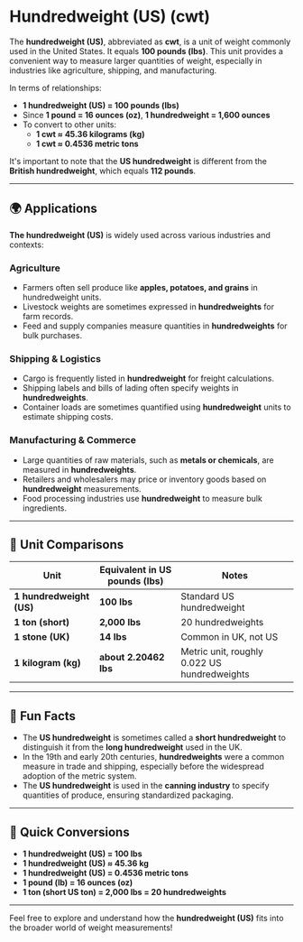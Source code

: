 # Hundredweight (US) (cwt)

The **hundredweight (US)**, abbreviated as **cwt**, is a unit of weight commonly used in the United States. It equals **100 pounds (lbs)**. This unit provides a convenient way to measure larger quantities of weight, especially in industries like agriculture, shipping, and manufacturing.

In terms of relationships:
- **1 hundredweight (US) = 100 pounds (lbs)**
- Since **1 pound = 16 ounces (oz)**, **1 hundredweight = 1,600 ounces**
- To convert to other units:
  - **1 cwt ≈ 45.36 kilograms (kg)**
  - **1 cwt ≈ 0.4536 metric tons**

It's important to note that the **US hundredweight** is different from the **British hundredweight**, which equals **112 pounds**.

---

## 🌍 Applications

**The hundredweight (US)** is widely used across various industries and contexts:

### Agriculture
- Farmers often sell produce like **apples, potatoes, and grains** in hundredweight units.
- Livestock weights are sometimes expressed in **hundredweights** for farm records.
- Feed and supply companies measure quantities in **hundredweights** for bulk purchases.

### Shipping & Logistics
- Cargo is frequently listed in **hundredweight** for freight calculations.
- Shipping labels and bills of lading often specify weights in **hundredweights**.
- Container loads are sometimes quantified using **hundredweight** units to estimate shipping costs.

### Manufacturing & Commerce
- Large quantities of raw materials, such as **metals or chemicals**, are measured in **hundredweights**.
- Retailers and wholesalers may price or inventory goods based on **hundredweight** measurements.
- Food processing industries use **hundredweight** to measure bulk ingredients.

---

## 📏 Unit Comparisons

| Unit                     | Equivalent in US pounds (lbs) | Notes                                           |
|--------------------------|------------------------------|------------------------------------------------|
| **1 hundredweight (US)** | **100 lbs**                  | Standard US hundredweight                     |
| **1 ton (short)**        | **2,000 lbs**                | 20 hundredweights                            |
| **1 stone (UK)**         | **14 lbs**                   | Common in UK, not US                         |
| **1 kilogram (kg)**      | **about 2.20462 lbs**        | Metric unit, roughly 0.022 US hundredweights|

---

## 🌟 Fun Facts

- The **US hundredweight** is sometimes called a **short hundredweight** to distinguish it from the **long hundredweight** used in the UK.
- In the 19th and early 20th centuries, **hundredweights** were a common measure in trade and shipping, especially before the widespread adoption of the metric system.
- The **US hundredweight** is used in the **canning industry** to specify quantities of produce, ensuring standardized packaging.

---

## 🔄 Quick Conversions

- **1 hundredweight (US) = 100 lbs**
- **1 hundredweight (US) ≈ 45.36 kg**
- **1 hundredweight (US) = 0.4536 metric tons**
- **1 pound (lb) = 16 ounces (oz)**
- **1 ton (short US ton) = 2,000 lbs = 20 hundredweights**

---

Feel free to explore and understand how the **hundredweight (US)** fits into the broader world of weight measurements!